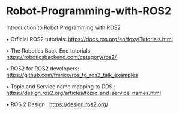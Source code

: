 # Robot-Programming-with-ROS2

Introduction to Robot Programming with ROS2

• Official ROS2 tutorials: https://docs.ros.org/en/foxy/Tutorials.html

• The Robotics Back-End tutorials: https://roboticsbackend.com/category/ros2/

• ROS2 for ROS2 developers: https://github.com/fmrico/ros_to_ros2_talk_examples

• Topic and Service name mapping to DDS : https://design.ros2.org/articles/topic_and_service_names.html

• ROS 2 Design : https://design.ros2.org/
